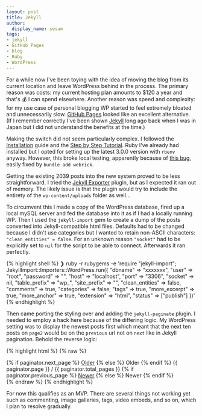 ```yaml
---
layout: post
title: Jekyll
author:
  display_name: sesam
tags:
- jekyll
- GitHub Pages
- blog
- Ruby
- WordPress
---
```

For a while now I've been toying with the idea of moving the blog from its current location and leave WordPress behind in the process. The primary reason was costs: my current hosting plan amounts to $120 a year and that's 💰 I can spend elsewhere. Another reason was speed and complexity: for my use case of personal blogging WP started to feel extremely bloated and unnecessarily slow. [GitHub Pages](https://pages.github.com) looked like an excellent alternative. (If I remember correctly I've been shown [Jekyll](https://jekyllrb.com/) long ago back when I was in Japan but I did not understand the benefits at the time.)

Making the switch did not seem particularly complex. I followed the [Installation](https://jekyllrb.com/docs/installation/) guide and the [Step by Step Tutorial](https://jekyllrb.com/docs/step-by-step/01-setup/). Ruby I've already had installed but I opted for setting up the latest 3.0.0 version with `rbenv` anyway. However, this broke local testing, apparently because of [this bug](https://github.com/jekyll/jekyll/issues/8523), easily fixed by `bundle add webrick`.

Getting the existing 2039 posts into the new system proved to be less straightforward. I tried the [Jekyll Exporter](https://wordpress.org/plugins/jekyll-exporter/) plugin, but as I expected it ran out of memory. The likely issue is that the plugin would try to include the entirety of the `wp-content/uploads` folder as well…

To circumvent this I made a copy of the WordPress database, fired up a local mySQL server and fed the database into it as if I had a locally running WP. Then I used the `jekyll-import` gem to create a dump of the posts converted into Jekyll-compatible html files. Defaults had to be changed because I didn't use categories but I wanted to retain non-ASCII characters: `"clean_entities" = false`. For an unknown reason `"socket"` had to be explicitly set to `nil` for the script to be able to connect. Afterwards it ran perfectly.

{% highlight shell %}
❯ ruby -r rubygems -e 'require "jekyll-import";
    JekyllImport::Importers::WordPress.run({
      "dbname"         => "xxxxxxx",
      "user"           => "root",
      "password"       => "",
      "host"           => "localhost",
      "port"           => "3306",
      "socket"         => nil,
      "table_prefix"   => "wp_",
      "site_prefix"    => "",
      "clean_entities" => false,
      "comments"       => true,
      "categories"     => false,
      "tags"           => true,
      "more_excerpt"   => true,
      "more_anchor"    => true,
      "extension"      => "html",
      "status"         => ["publish"]
    })'
{% endhighlight %}

Then came porting the styling over and adding the `jekyll-paginate` plugin. I needed to employ a hack here because of the differing logic. My WordPress setting was to display the newest posts first which meant that the next ten posts on `page2` would be on the `previous` url not on `next` like in Jekyll pagination. Behold the reverse logic:

{% highlight html %}
{% raw %}
<nav>
<!-- Pagination links -->
    <div class="pagination">
        {% if paginator.next_page %}
        <a href="{{ paginator.next_page_path }}" class="previous">Older</a>
        {% else %}
        <span class="previous">Older</span>
        {% endif %}
        <span class="page_number ">
        {{ paginator.page }} / {{ paginator.total_pages }}
        </span>
        {% if paginator.previous_page %}
        <a href="{{ paginator.previous_page_path }}" class="next">Newer</a>
        {% else %}
        <span class="next">Newer</span>
        {% endif %}
    </div>
</nav>
{% endraw %}
{% endhighlight %}

For now this qualifies as an MVP. There are several things not working yet such as commenting, image galleries, tags, video embeds, and so on, which I plan to resolve gradually.